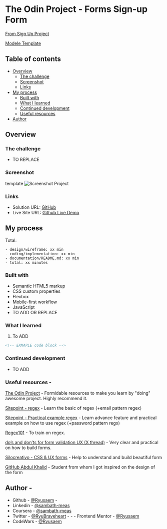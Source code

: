# The Odin Project - Forms Sign-up Form

[From Sign Up Project](https://www.theodinproject.com/lessons/node-path-intermediate-html-and-css-sign-up-form)

[Modele Template](https://cdn.statically.io/gh/TheOdinProject/curriculum/5f37d43908ef92499e95a9b90fc3cc291a95014c/html_css/project-sign-up-form/sign-up-form.png)

## Table of contents

- [Overview](#overview)
  - [The challenge](#the-challenge)
  - [Screenshot](#screenshot)
  - [Links](#links)
- [My process](#my-process)
  - [Built with](#built-with)
  - [What I learned](#what-i-learned)
  - [Continued development](#continued-development)
  - [Useful resources](#useful-resources)
- [Author](#author)

## Overview

### The challenge

- TO REPLACE

### Screenshot

template
![Screenshot Project](/design/screenshot.png)

### Links

- Solution URL: [GitHub](https://github.com/Ryusaem/html-form-odin-project)
- Live Site URL: [Github Live Demo](https://ryusaem.github.io/html-form-odin-project/)

## My process

Total:

    - design/wireframe: xx min
    - coding/implementation: xx min
    - documentation/README.md: xx min
    - total: xx minutes

### Built with

- Semantic HTML5 markup
- CSS custom properties
- Flexbox
- Mobile-first workflow
- JavaScript
- TO ADD OR REPLACE

### What I learned

1. To ADD

```html
<!-- EXMAPLE code block -->
```

### Continued development

- TO ADD

### Useful resources -

[The Odin Project](https://www.theodinproject.com/) - Formidable resources to make you learn by "doing" awesome project. Highly recommend it.

[Sitepoint - regex](https://www.sitepoint.com/learn-regex/) - Learn the basic of regex (+email pattern regex)

[Sitepoint - Practical example regex](https://www.sitepoint.com/demystifying-regex-with-practical-examples/#matching-password) - Learn advance feature and practical example on how to use regex (+password pattern regx)

[Regex101](https://regex101.com/) - To train on regex.

[do’s and don’ts for form validation UX (X thread)](https://threadreaderapp.com/thread/1400388896136040454.html) - Very clear and practical on how to build forms.

[Silocreativo - CSS & UX forms](https://www.silocreativo.com/en/css-rescue-improving-ux-forms/) - Help to understand and build beautiful form

[GitHub Abdul Khalid](https://0xabdulkhalid.github.io/basket-sign-up/) - Student from whom I got inspired on the design of the form

## Author -

- Github - [@Ryusaem](https://github.com/Ryusaem) -
- Linkedin - [@sambath-meas](https://www.linkedin.com/in/sambath-meas)
- Coursera - [@sambath-meas](https://www.coursera.org/learner/sambath-meas)
- Twitter - [@RyuBraveheart](https://twitter.com/RyuBraveheart) - - - Frontend Mentor - [@Ryusaem](https://www.frontendmentor.io/profile/Ryusaem)
- CodeWars - [@Ryusaem](https://www.codewars.com/users/Ryusaem)
